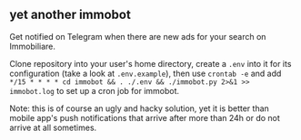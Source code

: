 ## yet another immobot

Get notified on Telegram when there are new ads for your search on Immobiliare.

Clone repository into your user's home directory, create a `.env` into it
for its configuration (take a look at `.env.example`), then use `crontab -e` and
add `*/15 * * * * cd immobot && . ./.env && ./immobot.py 2>&1 >> immobot.log` to
set up a cron job for immobot.

Note: this is of course an ugly and hacky solution, yet it is better than mobile app's
push notifications that arrive after more than 24h or do not arrive at all sometimes.
